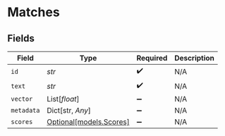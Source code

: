 # Matches


## Fields

| Field                                          | Type                                           | Required                                       | Description                                    |
| ---------------------------------------------- | ---------------------------------------------- | ---------------------------------------------- | ---------------------------------------------- |
| `id`                                           | *str*                                          | :heavy_check_mark:                             | N/A                                            |
| `text`                                         | *str*                                          | :heavy_check_mark:                             | N/A                                            |
| `vector`                                       | List[*float*]                                  | :heavy_minus_sign:                             | N/A                                            |
| `metadata`                                     | Dict[str, *Any*]                               | :heavy_minus_sign:                             | N/A                                            |
| `scores`                                       | [Optional[models.Scores]](../models/scores.md) | :heavy_minus_sign:                             | N/A                                            |